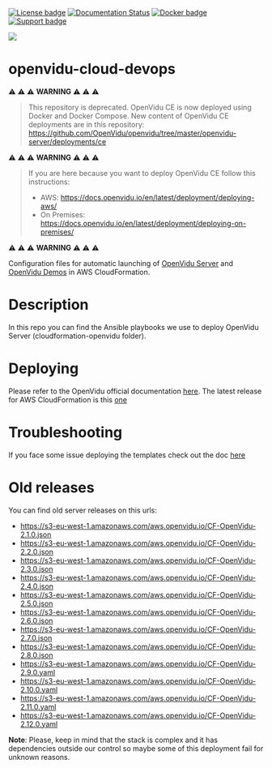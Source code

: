 [![License badge](https://img.shields.io/badge/license-Apache2-orange.svg)](http://www.apache.org/licenses/LICENSE-2.0)
[![Documentation Status](https://readthedocs.org/projects/openviduio-docs/badge/?version=stable)](https://docs.openvidu.io/en/stable/?badge=stable)
[![Docker badge](https://img.shields.io/docker/pulls/fiware/orion.svg)](https://hub.docker.com/r/openvidu/classroom-demo/)
[![Support badge](https://img.shields.io/badge/support-sof-yellowgreen.svg)](https://groups.google.com/forum/#!forum/openvidu)

[![][OpenViduLogo]](http://openvidu.io)

openvidu-cloud-devops
===

:warning: :warning: :warning: **WARNING** :warning: :warning: :warning:

> This repository is deprecated. OpenVidu CE is now deployed using Docker and Docker Compose. New content of OpenVidu CE deployments
> are in this repository: https://github.com/OpenVidu/openvidu/tree/master/openvidu-server/deployments/ce

:warning: :warning: :warning: **WARNING** :warning: :warning: :warning:

> If you are here because you want to deploy OpenVidu CE follow this instructions:
> - AWS: https://docs.openvidu.io/en/latest/deployment/deploying-aws/
> - On Premises: https://docs.openvidu.io/en/latest/deployment/deploying-on-premises/

:warning: :warning: :warning: **WARNING** :warning: :warning: :warning:

Configuration files for automatic launching of [OpenVidu Server](http://docs.openvidu.io/en/stable/deployment/deploying-aws/) and [OpenVidu Demos](http://docs.openvidu.io/en/stable/deployment/deploying-demos-aws/) in AWS CloudFormation.

[OpenViduLogo]: https://secure.gravatar.com/avatar/5daba1d43042f2e4e85849733c8e5702?s=120

# Description

In this repo you can find the Ansible playbooks we use to deploy OpenVidu Server (cloudformation-openvidu folder).

# Deploying

Please refer to the OpenVidu official documentation [here](https://docs.openvidu.io/en/stable/deployment/deploying-aws/). The latest release for AWS CloudFormation is this [one](https://s3-eu-west-1.amazonaws.com/aws.openvidu.io/CF-OpenVidu-latest.yaml)

# Troubleshooting

If you face some issue deploying the templates check out the doc [here](https://github.com/OpenVidu/openvidu-cloud-devops/blob/master/docs/AWS_Deploy_Troubleshooting.md)

# Old releases

You can find old server releases on this urls:

- https://s3-eu-west-1.amazonaws.com/aws.openvidu.io/CF-OpenVidu-2.1.0.json
- https://s3-eu-west-1.amazonaws.com/aws.openvidu.io/CF-OpenVidu-2.2.0.json
- https://s3-eu-west-1.amazonaws.com/aws.openvidu.io/CF-OpenVidu-2.3.0.json
- https://s3-eu-west-1.amazonaws.com/aws.openvidu.io/CF-OpenVidu-2.4.0.json
- https://s3-eu-west-1.amazonaws.com/aws.openvidu.io/CF-OpenVidu-2.5.0.json
- https://s3-eu-west-1.amazonaws.com/aws.openvidu.io/CF-OpenVidu-2.6.0.json
- https://s3-eu-west-1.amazonaws.com/aws.openvidu.io/CF-OpenVidu-2.7.0.json
- https://s3-eu-west-1.amazonaws.com/aws.openvidu.io/CF-OpenVidu-2.8.0.json
- https://s3-eu-west-1.amazonaws.com/aws.openvidu.io/CF-OpenVidu-2.9.0.yaml
- https://s3-eu-west-1.amazonaws.com/aws.openvidu.io/CF-OpenVidu-2.10.0.yaml
- https://s3-eu-west-1.amazonaws.com/aws.openvidu.io/CF-OpenVidu-2.11.0.yaml
- https://s3-eu-west-1.amazonaws.com/aws.openvidu.io/CF-OpenVidu-2.12.0.yaml


**Note**: Please, keep in mind that the stack is complex and it has dependencies outside our control so maybe some of this deployment fail for unknown reasons.
